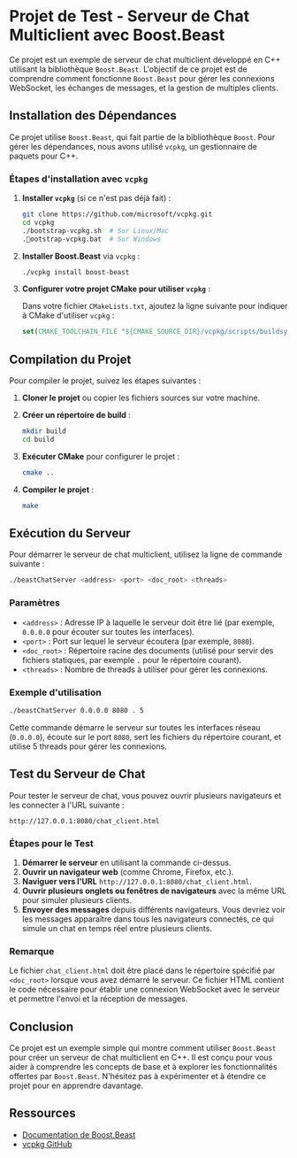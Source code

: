 
# Projet de Test - Serveur de Chat Multiclient avec Boost.Beast

Ce projet est un exemple de serveur de chat multiclient développé en C++ utilisant la bibliothèque `Boost.Beast`. L'objectif de ce projet est de comprendre comment fonctionne `Boost.Beast` pour gérer les connexions WebSocket, les échanges de messages, et la gestion de multiples clients.

## Installation des Dépendances

Ce projet utilise `Boost.Beast`, qui fait partie de la bibliothèque `Boost`. Pour gérer les dépendances, nous avons utilisé `vcpkg`, un gestionnaire de paquets pour C++.

### Étapes d'installation avec `vcpkg`

1. **Installer `vcpkg`** (si ce n'est pas déjà fait) :

    ```bash
    git clone https://github.com/microsoft/vcpkg.git
    cd vcpkg
    ./bootstrap-vcpkg.sh  # Sur Linux/Mac
    .ootstrap-vcpkg.bat  # Sur Windows
    ```

2. **Installer Boost.Beast** via `vcpkg` :

    ```bash
    ./vcpkg install boost-beast
    ```

3. **Configurer votre projet CMake pour utiliser `vcpkg`** :

    Dans votre fichier `CMakeLists.txt`, ajoutez la ligne suivante pour indiquer à CMake d'utiliser `vcpkg` :

    ```cmake
    set(CMAKE_TOOLCHAIN_FILE "${CMAKE_SOURCE_DIR}/vcpkg/scripts/buildsystems/vcpkg.cmake")
    ```

## Compilation du Projet

Pour compiler le projet, suivez les étapes suivantes :

1. **Cloner le projet** ou copier les fichiers sources sur votre machine.
2. **Créer un répertoire de build** :

    ```bash
    mkdir build
    cd build
    ```

3. **Exécuter CMake** pour configurer le projet :

    ```bash
    cmake ..
    ```

4. **Compiler le projet** :

    ```bash
    make
    ```

## Exécution du Serveur

Pour démarrer le serveur de chat multiclient, utilisez la ligne de commande suivante :

```bash
./beastChatServer <address> <port> <doc_root> <threads>
```

### Paramètres

- `<address>` : Adresse IP à laquelle le serveur doit être lié (par exemple, `0.0.0.0` pour écouter sur toutes les interfaces).
- `<port>` : Port sur lequel le serveur écoutera (par exemple, `8080`).
- `<doc_root>` : Répertoire racine des documents (utilisé pour servir des fichiers statiques, par exemple `.` pour le répertoire courant).
- `<threads>` : Nombre de threads à utiliser pour gérer les connexions.

### Exemple d'utilisation

```bash
./beastChatServer 0.0.0.0 8080 . 5
```

Cette commande démarre le serveur sur toutes les interfaces réseau (`0.0.0.0`), écoute sur le port `8080`, sert les fichiers du répertoire courant, et utilise 5 threads pour gérer les connexions.

## Test du Serveur de Chat

Pour tester le serveur de chat, vous pouvez ouvrir plusieurs navigateurs et les connecter à l'URL suivante :

```
http://127.0.0.1:8080/chat_client.html
```

### Étapes pour le Test

1. **Démarrer le serveur** en utilisant la commande ci-dessus.
2. **Ouvrir un navigateur web** (comme Chrome, Firefox, etc.).
3. **Naviguer vers l'URL** `http://127.0.0.1:8080/chat_client.html`.
4. **Ouvrir plusieurs onglets ou fenêtres de navigateurs** avec la même URL pour simuler plusieurs clients.
5. **Envoyer des messages** depuis différents navigateurs. Vous devriez voir les messages apparaître dans tous les navigateurs connectés, ce qui simule un chat en temps réel entre plusieurs clients.

### Remarque

Le fichier `chat_client.html` doit être placé dans le répertoire spécifié par `<doc_root>` lorsque vous avez démarré le serveur. Ce fichier HTML contient le code nécessaire pour établir une connexion WebSocket avec le serveur et permettre l'envoi et la réception de messages.

## Conclusion

Ce projet est un exemple simple qui montre comment utiliser `Boost.Beast` pour créer un serveur de chat multiclient en C++. Il est conçu pour vous aider à comprendre les concepts de base et à explorer les fonctionnalités offertes par `Boost.Beast`. N'hésitez pas à expérimenter et à étendre ce projet pour en apprendre davantage.

## Ressources

- [Documentation de Boost.Beast](https://www.boost.org/doc/libs/release/libs/beast/doc/html/index.html)
- [vcpkg GitHub](https://github.com/microsoft/vcpkg)
